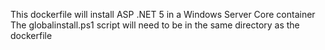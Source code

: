 This dockerfile will install ASP .NET 5 in a Windows Server Core container
The globalinstall.ps1 script will need to be in the same directory as the dockerfile

